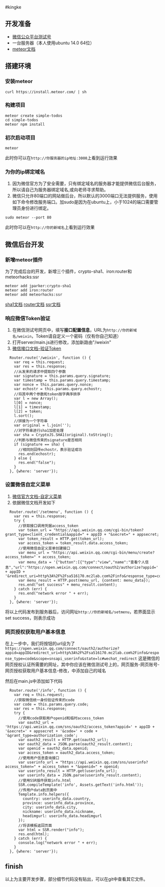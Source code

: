 #kingke

## 开发准备

* [微信公众平台测试号](mp.weixin.qq.com/debug/cgi-bin/sandbox?t=sandbox/login)
* 一台服务器（本人使用ubuntu 14.0 64位）
* [meteor文档](https://www.meteor.com/tutorials/blaze/creating-an-app)

## 搭建环境

### 安装meteor
```
curl https://install.meteor.com/ | sh
```

### 构建项目
```
meteor create simple-todos
cd simple-todos
meteor npm install
```

### 初次启动项目
```
meteor
```
此时你可以在`http://你服务器的ip地址:3000`上看到运行效果

### 为你的ip绑定域名
1. 因为微信官方为了安全需要，只有绑定域名的服务器才能提供微信后台服务，所以请自己为服务器绑定域名,或向老师寻求帮助。
2. 微信只允许80端口的网站做后台，所以默认的3000端口无法提供服务，使用如下命令修改服务端口。加sudo是因为在ubuntu上，小于1024的端口需要管理员身份进行绑定。
```
sudo meteor --port 80
```
此时你可以在`http://你的新域名`上看到运行效果

## 微信后台开发

### 新增meteor插件
为了完成后台的开发，新增三个插件，crypto-sha1、iron:router和meteorhacks:ssr
```
meteor add jparker:crypto-sha1
meteor add iron:router
meteor add meteorhacks:ssr
```
[sha1文档](https://atmospherejs.com/jparker/crypto-sha1)
[router文档](http://iron-meteor.github.io/iron-router/)
[ssr文档](https://atmospherejs.com/meteorhacks/ssr)

### 响应微信Token验证
1. 在微信测试号网页中，填写**接口配置信息**，URL为`http://你的新域名/weixin`，Token请自定义一个密码（仅有你自己知道）
2. 打开server/main.js进行修改，添加新路由"/weixin"
3. [微信接口文档-验证Token](http://mp.weixin.qq.com/wiki/index.php?title=%E6%B6%88%E6%81%AF%E6%8E%A5%E5%8F%A3%E6%8C%87%E5%8D%97)
```
  Router.route('/weixin', function () {
    var req = this.request;
    var res = this.response;
    //从发来的请求中提取四个参数
    var signature = this.params.query.signature;
    var timestamp = this.params.query.timestamp;
    var nonce = this.params.query.nonce;
    var echostr = this.params.query.echostr;
    //将其中两个参数和token按字典序排序
    var l = new Array();
    l[0] = nonce;
    l[1] = timestamp;
    l[2] = token;
    l.sort();
    //拼接为一个字符串
    var original = l.join('');
    //对字符串进行sha1加密处理
    var sha = CryptoJS.SHA1(original).toString();
    //判断与微信传来的signature是否相同
    if (signature == sha) {
      //相同则回传echostr，表示验证成功
      res.end(echostr);
    } else {
      res.end("false");
    }
  }, {where: 'server'});
```

### 设置微信自定义菜单
1. [微信官方文档-自定义菜单](http://mp.weixin.qq.com/wiki/index.php?title=%E8%87%AA%E5%AE%9A%E4%B9%89%E8%8F%9C%E5%8D%95%E5%88%9B%E5%BB%BA%E6%8E%A5%E5%8F%A3)
2. 依据微信文档开发如下
```
  Router.route('/setmenu', function () {
    var res = this.response;
    try {
      //获取接口调用凭据access_token
      var token_url = "https://api.weixin.qq.com/cgi-bin/token?grant_type=client_credential&appid=" + appID + "&secret=" + appsecret;
      var token_result = HTTP.get(token_url);
      var access_token = token_result.data.access_token;
      //使用微信自定义菜单创建接口
      var menu_url = "https://api.weixin.qq.com/cgi-bin/menu/create?access_token=" + access_token;
      var menu_data = '{"button":[{"type":"view","name":"查看个人信息","url":"https://open.weixin.qq.com/connect/oauth2/authorize?appid=' + appID + '&redirect_uri=http%3A%2F%2Fsa516170.mc2lab.com%2Finfo&response_type=code&scope=snsapi_userinfo&state=lc#wechat_redirect"}]}';
      var menu_result = HTTP.post(menu_url, {content: menu_data});
      res.end("set success" + menu_result.content);
    } catch (err) {
      res.end("network error " + err);
    }
  }, {where: 'server'});
```
将以上代码发布到服务器后，访问网址`http://你的新域名/setmenu`，若界面显示set success，则表示成功

### 网页授权获取用户基本信息
在上一步中，我们将按钮的url设为了`https://open.weixin.qq.com/connect/oauth2/authorize?appid=appID&redirect_uri=http%3A%2F%2Fsa516170.mc2lab.com%2Finfo&response_type=code&scope=snsapi_userinfo&state=lc#wechat_redirect`
这是微信的网页授权认证所需要的网址，其中你应该在微信测试号上的，网页服务-网页账号-网页授权获取用户基本信息-修改，中添加自己的域名

然后在main.js中添加如下代码
```
  Router.route('/info', function () {
    var req = this.request;
    //获取微信统一身份验证传来的code
    var code = this.params.query.code;
    var res = this.response;
    try {
      //使用code获取用户openid和临时access_token
      var oauth2_url = 'https://api.weixin.qq.com/sns/oauth2/access_token?appid=' + appID + '&secret=' + appsecret + '&code=' + code + '&grant_type=authorization_code';
      var oauth2_result = HTTP.get(oauth2_url);
      var oauth2_data = JSON.parse(oauth2_result.content);
      var openid = oauth2_data.openid;
      var access_token = oauth2_data.access_token;
      //使用用户信息查询接口
      var userinfo_url = "https://api.weixin.qq.com/sns/userinfo?access_token=" + access_token + "&openid=" + openid;
      var userinfo_result = HTTP.get(userinfo_url);
      var userinfo_data = JSON.parse(userinfo_result.content);
      //使用SSR插件获取info.html
      SSR.compileTemplate('info', Assets.getText('info.html'));
      //传用户data到页面中
      Template.info.helpers({
        country: userinfo_data.country,
        province: userinfo_data.province,
        city: userinfo_data.city,
        nickname: userinfo_data.nickname,
        headimgurl: userinfo_data.headimgurl
      });
      //将该模板返回页面
      var html = SSR.render("info");
      res.end(html);
    } catch (err) {
      console.log("network error " + err);
    }
  }, {where: 'server'});
```

## finish
以上为主要开发步骤，部分细节代码没有贴出，可以在git中查看其它文件。
